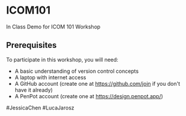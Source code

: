 # ICOM101
In Class Demo for ICOM 101 Workshop 

## Prerequisites
To participate in this workshop, you will need:
- A basic understanding of version control concepts
- A laptop with internet access
- A GitHub account (create one at https://github.com/join if you don't have it already)
- A PenPot account (create one at https://design.penpot.app/)


#JessicaChen
#LucaJarosz
